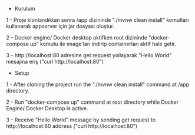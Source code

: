 - Kurulum

1 - Proje klonlandıktan sonra /app dizininde "./mvnw clean install" komutları kullanarak appserver için jar dosyası oluştur.

2 - Docker engine/ Docker desktop aktifken root dizininde "docker-compose up" komutu ile image'ları indirip containerları aktif hale getir. 

3 - http://localhost:80 adresine get request yollayarak "Hello World" mesajına eriş ("curl http://localhost:80")



- Setup

1 - After cloning the project run the "./mvnw clean install" command at /app directory.

2 - Run "docker-compose up" command at root directory while Docker Engine/ Docker Desktop is active.

3 - Receive "Hello World" message by sending get request to http://localhost:80 address ("curl http://localhost:80")
